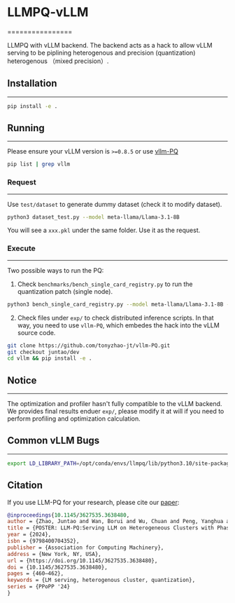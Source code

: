 # LLMPQ-vLLM
================

LLMPQ with vLLM backend. The backend acts as a hack to allow vLLM serving to be piplining heterogenous and precision (quantization) heterogenous （mixed precision）.

## Installation
---------------

```bash
pip install -e .
```

## Running
---------

Please ensure your vLLM version is `>=0.8.5` or use [vllm-PQ](https://github.com/tonyzhao-jt/vllm-PQ.git)

```bash
pip list | grep vllm
```

### Request
------------

Use `test/dataset` to generate dummy dataset (check it to modify dataset).

```bash
python3 dataset_test.py --model meta-llama/Llama-3.1-8B
```

You will see a `xxx.pkl` under the same folder. Use it as the request.

### Execute
-------------

Two possible ways to run the PQ:

1. Check `benchmarks/bench_single_card_registry.py` to run the quantization patch (single node).

```bash
python3 bench_single_card_registry.py --model meta-llama/Llama-3.1-8B --dataset-path /home/tonyzhao/local/LLMPQ-vLLM/test/dataset/cnn.pkl
```

2. Check files under `exp/` to check distributed inference scripts.
In that way, you need to use `vllm-PQ`, which embedes the hack into the vLLM source code.

```bash
git clone https://github.com/tonyzhao-jt/vllm-PQ.git
git checkout juntao/dev
cd vllm && pip install -e .
```

## Notice
--------

The optimization and profiler hasn't fully compatible to the vLLM backend. We provides final results enduer `exp/`, please modify it at will if you need to perform profiling and optimization calculation.

## Common vLLM Bugs
-------------------

```bash
export LD_LIBRARY_PATH=/opt/conda/envs/llmpq/lib/python3.10/site-packages/nvidia/nvjitlink/lib:$LD_LIBRARY_PATH
```

## Citation
If you use LLM-PQ for your research, please cite our [paper](https://dl.acm.org/doi/10.1145/3627535.3638480):
```bibtex
@inproceedings{10.1145/3627535.3638480,
author = {Zhao, Juntao and Wan, Borui and Wu, Chuan and Peng, Yanghua and Lin, Haibin},
title = {POSTER: LLM-PQ:Serving LLM on Heterogeneous Clusters with Phase-Aware Partition and Adaptive Quantization},
year = {2024},
isbn = {9798400704352},
publisher = {Association for Computing Machinery},
address = {New York, NY, USA},
url = {https://doi.org/10.1145/3627535.3638480},
doi = {10.1145/3627535.3638480},
pages = {460–462},
keywords = {LM serving, heterogenous cluster, quantization},
series = {PPoPP '24}
}
```


